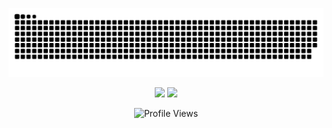 <p align="center">
  <img src="https://github.com/minuut/minuut/blob/output/github-contribution-grid-snake-dark.svg" alt="Snake Gif">
</p>

<p align="center">
   <img height="230em" src="https://github-readme-stats.vercel.app/api/top-langs?username=minuut&theme=shadow_green&show_icons=true&hide=html,blade,css" />
   <img height="230em" src="https://github-readme-streak-stats.herokuapp.com/?user=minuut&show_icons=true&theme=shadow_green" />
</p>

<div align="center">
  <img src="https://komarev.com/ghpvc/?username=minuut&color=800080&style=for-the-badge&abbreviated=true" alt="Profile Views">
</div>
